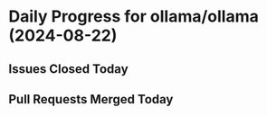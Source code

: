 # Daily Progress for ollama/ollama (2024-08-22)


## Issues Closed Today

## Pull Requests Merged Today
